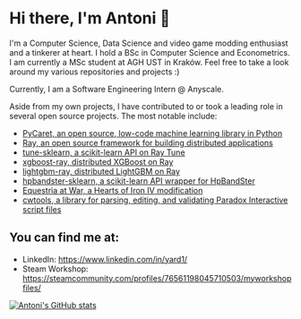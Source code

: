 # Hi there, I'm Antoni 👋

I'm a Computer Science, Data Science and video game modding enthusiast and a tinkerer at heart. I hold a BSc in Computer Science and Econometrics. I am currently a MSc student at AGH UST in Kraków. Feel free to take a look around my various repositories and projects :)

Currently, I am a Software Engineering Intern @ Anyscale.

Aside from my own projects, I have contributed to or took a leading role in several open source projects. The most notable include:

* [PyCaret, an open source, low-code machine learning library in Python](https://github.com/pycaret/pycaret)
* [Ray, an open source framework for building distributed applications](https://github.com/ray-project/ray)
* [tune-sklearn, a scikit-learn API on Ray Tune](https://github.com/ray-project/tune-sklearn)
* [xgboost-ray, distributed XGBoost on Ray](https://github.com/ray-project/xgboost_ray)
* [lightgbm-ray, distributed LightGBM on Ray](https://github.com/ray-project/lightgbm_ray)
* [hpbandster-sklearn, a scikit-learn API wrapper for HpBandSter](https://github.com/Yard1/hpbandster-sklearn)
* [Equestria at War, a Hearts of Iron IV modification](https://github.com/EaW-Team/equestria_dev)
* [cwtools, a library for parsing, editing, and validating Paradox Interactive script files](https://github.com/cwtools/)

## You can find me at:
 
* LinkedIn: https://www.linkedin.com/in/yard1/
* Steam Workshop: https://steamcommunity.com/profiles/76561198045710503/myworkshopfiles/

[![Antoni's GitHub stats](https://github-readme-stats.vercel.app/api?username=Yard1)](https://github.com/anuraghazra/github-readme-stats)
